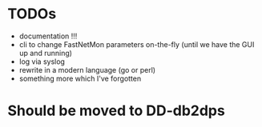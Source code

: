 
# TODOs

  - documentation !!!
  - cli to change FastNetMon parameters on-the-fly (until we have the GUI up and running)
  - log via syslog
  - rewrite in a modern language (go or perl)
  - something more which I've forgotten

# Should be moved to DD-db2dps

